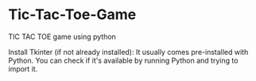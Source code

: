 # Tic-Tac-Toe-Game
TIC TAC TOE game using python

Install Tkinter (if not already installed): It usually comes pre-installed with Python. You can check if it's available by running Python and trying to import it.

